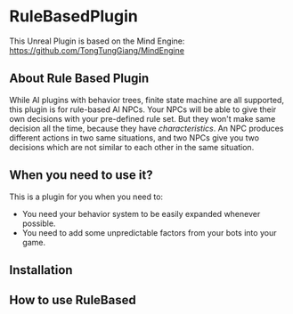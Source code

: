 # RuleBasedPlugin

This Unreal Plugin is based on the Mind Engine: https://github.com/TongTungGiang/MindEngine

## About Rule Based Plugin
While AI plugins with behavior trees, finite state machine are all supported, this plugin is for rule-based AI NPCs. Your NPCs will be able to give their own decisions with your pre-defined rule set. But they won't make same decision all the time, because they have _characteristics_. An NPC produces different actions in two same situations, and two NPCs give you two decisions which are not similar to each other in the same situation.

## When you need to use it?
This is a plugin for you when you need to:
* You need your behavior system to be easily expanded whenever possible.
* You need to add some unpredictable factors from your bots into your game.

## Installation

## How to use RuleBased
